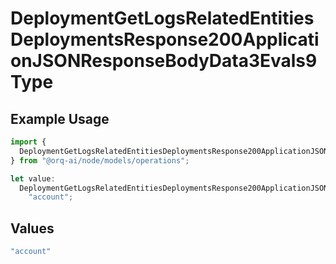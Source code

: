 # DeploymentGetLogsRelatedEntitiesDeploymentsResponse200ApplicationJSONResponseBodyData3Evals9Type

## Example Usage

```typescript
import {
  DeploymentGetLogsRelatedEntitiesDeploymentsResponse200ApplicationJSONResponseBodyData3Evals9Type,
} from "@orq-ai/node/models/operations";

let value:
  DeploymentGetLogsRelatedEntitiesDeploymentsResponse200ApplicationJSONResponseBodyData3Evals9Type =
    "account";
```

## Values

```typescript
"account"
```